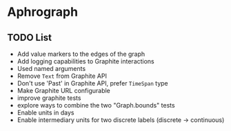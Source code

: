 # Aphrograph

## TODO List

* Add value markers to the edges of the graph
* Add logging capabilities to Graphite interactions
* Used named arguments
* Remove `Text` from Graphite API
* Don't use 'Past' in Graphite API, prefer `TimeSpan` type
* Make Graphite URL configurable
* improve graphite tests
* explore ways to combine the two "Graph.bounds" tests
* Enable units in days
* Enable intermediary units for two discrete labels (discrete -> continuous)
